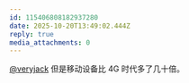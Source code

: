 ```yaml
---
id: 115406808182937280
date: 2025-10-20T13:49:02.444Z
reply: true
media_attachments: 0
---
```


<p><span class="h-card" translate="no"><a href="https://mastodon.social/@veryjack" class="u-url mention" rel="nofollow noopener" target="_blank">@<span>veryjack</span></a></span> 但是移动设备比 4G 时代多了几十倍。</p>
